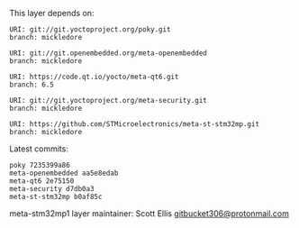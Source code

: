 This layer depends on:

    URI: git://git.yoctoproject.org/poky.git
    branch: mickledore

    URI: git://git.openembedded.org/meta-openembedded
    branch: mickledore

    URI: https://code.qt.io/yocto/meta-qt6.git
    branch: 6.5

    URI: git://git.yoctoproject.org/meta-security.git
    branch: mickledore

    URI: https://github.com/STMicroelectronics/meta-st-stm32mp.git
    branch: mickledore

Latest commits:

    poky 7235399a86
    meta-openembedded aa5e8edab
    meta-qt6 2e75150
    meta-security d7db0a3
    meta-st-stm32mp b0af85c

meta-stm32mp1 layer maintainer: Scott Ellis <gitbucket306@protonmail.com>
